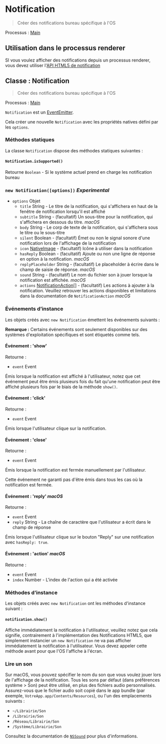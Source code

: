 # Notification

> Créer des notifications bureau spécifique à l'OS

Processus : [Main](../glossary.md#main-process)

## Utilisation dans le processus renderer

SI vous voulez afficher des notifications depuis un processus renderer, vous devez utiliser l'[API HTML5 de notification](../tutorial/notifications.md)

## Classe : Notification

> Créer des notifications bureau spécifique à l'OS

Processus : [Main](../glossary.md#main-process)

`Notification` est un [EventEmitter](http://nodejs.org/api/events.html#events_class_events_eventemitter).

Cela créer une nouvelle `Notification` avec les propriétés natives défini par les `options`.

### Méthodes statiques

La classe `Notification` dispose des méthodes statiques suivantes :

#### `Notification.isSupported()`

Retourne `Boolean` - Si le système actuel prend en charge les notification bureau

### `new Notification([options])` *Experimental*

* `options` Objet 
  * `title` String - Le titre de la notification, qui s'affichera en haut de la fenêtre de notification lorsqu'il est affiché
  * `subtitle` String - (facultatif) Un sous-titre pour la notification, qui s'affichera en dessous du titre. *macOS*
  * `body` String - Le corp de texte de la notification, qui s'affichera sous le titre ou le sous-titre
  * `silent` Boolean - (facultatif) Émet ou non le signal sonore d'une notification lors de l'affichage de la notification
  * `icon` [NativeImage](native-image.md) - (facultatif) Icône à utiliser dans la notification
  * `hasReply` Boolean - (facultatif) Ajoute ou non une ligne de réponse en option à la notification. *macOS*
  * `replyPlaceholder` String - (facultatif) Le placeholder à écrire dans le champ de saisie de réponse. *macOS*
  * `sound` String - (facultatif) Le nom du fichier son à jouer lorsque la notification est affichée. *macOS*
  * `actions` [NotificationAction[]](structures/notification-action.md) - (facultatif) Les actions à ajouter à la notification. Veuillez retrouver les actions disponibles et limitations dans la documentation de `NotificationAction` *macOS*

### Événements d’instance

Les objets créés avec `new Notification` émettent les événements suivants :

**Remarque :** Certains événements sont seulement disponibles sur des systèmes d'exploitation spécifiques et sont étiquetés comme tels.

#### Événement : 'show'

Retourne :

* `event` Event

Émis lorsque la notification est affiché à l'utilisateur, notez que cet événement peut être émis plusieurs fois du fait qu'une notification peut être affiché plusieurs fois par le biais de la méthode `show()`.

#### Événement : 'click'

Retourne :

* `event` Event

Émis lorsque l'utilisateur clique sur la notification.

#### Événement : 'close'

Retourne :

* `event` Event

Émis lorsque la notification est fermée manuellement par l'utilisateur.

Cette événement ne garanti pas d'être émis dans tous les cas où la notification est fermée.

#### Événement : 'reply' *macOS*

Retourne :

* `event` Event
* `reply` String - La chaîne de caractère que l'utilisateur a écrit dans le champ de réponse

Émis lorsque l'utilisateur clique sur le bouton "Reply" sur une notification avec `hasReply: true`.

#### Événement : 'action' *macOS*

Retourne :

* `event` Event
* `index` Number - L'index de l'action qui a été activée

### Méthodes d’instance

Les objets créés avec `new Notification` ont les méthodes d'instance suivant :

#### `notification.show()`

Affiche immédiatement la notification à l'utilisateur, veuillez notez que cela signifie, contrairement à l'implémentation des Notifications HTML5, que simplement instancier un `new Notification` ne va pas afficher immédiatement la notification à l'utilisateur. Vous devez appeler cette méthode avant pour que l'OS l'affiche à l'écran.

### Lire un son

Sur macOS, vous pouvez spécifier le nom du son que vous voulez jouer lors de l'affichage de la notification. Tous les sons par défaut (dans préférences système > Son) peut être utilisé, en plus des fichiers audio personnalisés. Assurez-vous que le fichier audio soit copié dans le app bundle (par exemple, `VotreApp.app/Contents/Resources`), ou l'un des emplacements suivants :

* `~/Librairie/Son`
* `/Librairie/Son`
* `/Réseau/Librairie/Son`
* `/Système/Librairie/Son`

Consultez la documentation de [`NSSound`](https://developer.apple.com/documentation/appkit/nssound) pour plus d'informations.